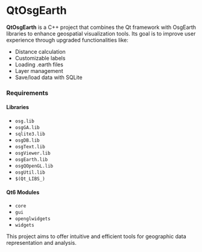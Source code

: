 # QtOsgEarth

**QtOsgEarth** is a C++ project that combines the Qt framework with OsgEarth libraries to enhance geospatial visualization tools. Its goal is to improve user experience through upgraded functionalities like:

- Distance calculation
- Customizable labels
- Loading .earth files
- Layer management
- Save/load data with SQLite
  
### Requirements

#### Libraries
- `osg.lib`
- `osgGA.lib`
- `sqlite3.lib`
- `osgDB.lib`
- `osgText.lib`
- `osgViewer.lib`
- `osgEarth.lib`
- `osgQOpenGL.lib`
- `osgUtil.lib`
- `$(Qt_LIBS_)`

#### Qt6 Modules
- `core`
- `gui`
- `openglwidgets`
- `widgets`

This project aims to offer intuitive and efficient tools for geographic data representation and analysis.
